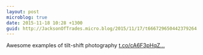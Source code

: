 ```yaml
---
layout: post
microblog: true
date: 2015-11-18 10:28 +1300
guid: http://JacksonOfTrades.micro.blog/2015/11/17/t666729650442379264.html
---
```

Awesome examples of tilt-shift photography [t.co/cA6F3pHqZ...](https://t.co/cA6F3pHqZy)
